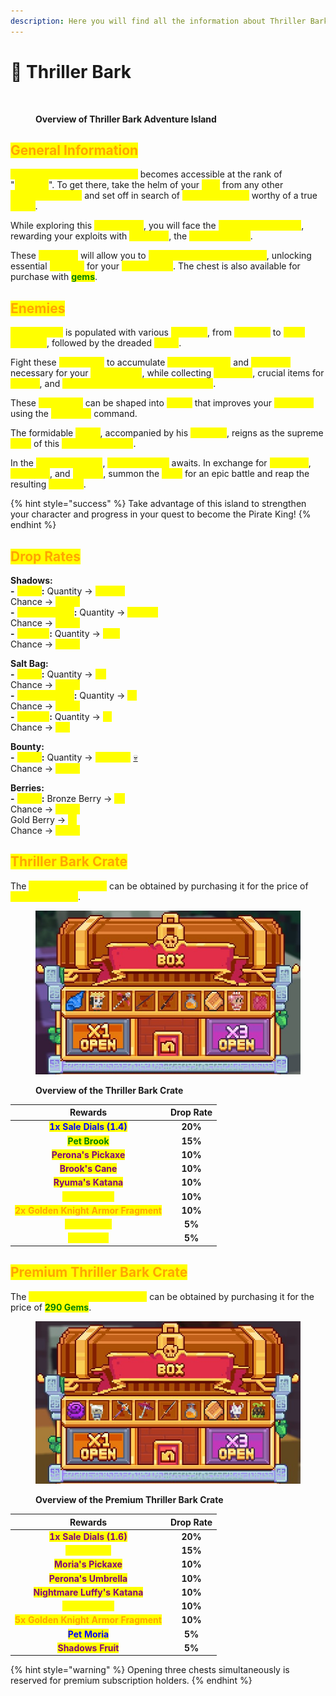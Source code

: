 ```yaml
---
description: Here you will find all the information about Thriller Bark Adventure Island.
---
```


# 👹 Thriller Bark

<figure><img src="../../.gitbook/assets/image (15).png" alt=""><figcaption><p><strong>Overview of Thriller Bark Adventure Island</strong></p></figcaption></figure>

## <mark style="color:orange;">**General Information**</mark>

<mark style="color:yellow;">**Thriller Bark Adventure Island**</mark> becomes accessible at the rank of "<mark style="color:yellow;">**Warlord**</mark>". To get there, take the helm of your <mark style="color:yellow;">**ship**</mark> from any other <mark style="color:yellow;">**adventure island**</mark> and set off in search of <mark style="color:yellow;">**new challenges**</mark> worthy of a true <mark style="color:yellow;">**pirate**</mark>.&#x20;

While exploring this <mark style="color:yellow;">**eerie island**</mark>, you will face the <mark style="color:yellow;">**henchmen of Moria**</mark>, rewarding your exploits with <mark style="color:yellow;">**Shadows**</mark>, the <mark style="color:yellow;">**local currency**</mark>.&#x20;

These <mark style="color:yellow;">**Shadows**</mark> will allow you to <mark style="color:yellow;">**open the crate on the island**</mark>, unlocking essential <mark style="color:yellow;">**rewards**</mark> for your <mark style="color:yellow;">**progression**</mark>. The chest is also available for purchase with <mark style="color:green;">**gems**</mark>.

## <mark style="color:orange;">**Enemies**</mark>

<mark style="color:yellow;">**Thriller Bark**</mark> is populated with various <mark style="color:yellow;">**enemies**</mark>, from <mark style="color:yellow;">**zombies**</mark> to <mark style="color:yellow;">**giant zombies**</mark>, followed by the dreaded <mark style="color:yellow;">**Moria**</mark>.&#x20;

Fight these <mark style="color:yellow;">**henchmen**</mark> to accumulate <mark style="color:yellow;">**job experience**</mark> and <mark style="color:yellow;">**Shadows**</mark> necessary for your <mark style="color:yellow;">**progression**</mark>, while collecting <mark style="color:yellow;">**salt bags**</mark>, crucial items for <mark style="color:yellow;">**quests**</mark>, and <mark style="color:yellow;">**fragments of Golden Knight armors**</mark>.&#x20;

These <mark style="color:yellow;">**fragments**</mark> can be shaped into <mark style="color:yellow;">**armor**</mark> that improves your <mark style="color:yellow;">**statistics**</mark> using the <mark style="color:yellow;">**`/merchant`**</mark> command.&#x20;

The formidable <mark style="color:yellow;">**Moria**</mark>, accompanied by his <mark style="color:yellow;">**zombies**</mark>, reigns as the supreme <mark style="color:yellow;">**boss**</mark> of this <mark style="color:yellow;">**adventure island**</mark>.&#x20;

In the <mark style="color:yellow;">**adventure zone**</mark>, <mark style="color:yellow;">**Moria's statue**</mark> awaits. In exchange for <mark style="color:yellow;">**salt bags**</mark>, <mark style="color:yellow;">**Shadows**</mark>, and <mark style="color:yellow;">**berries**</mark>, summon the <mark style="color:yellow;">**boss**</mark> for an epic battle and reap the resulting <mark style="color:yellow;">**rewards**</mark>.&#x20;

{% hint style="success" %}
Take advantage of this island to strengthen your character and progress in your quest to become the Pirate King!
{% endhint %}

## <mark style="color:orange;">**Drop Rates**</mark>

**Shadows:** \
&#x20;       &#x20;**&#x20;-** <mark style="color:yellow;">**Moria**</mark>**:** Quantity -> <mark style="color:yellow;">**+7,500**</mark>\
&#x20;                          Chance -> <mark style="color:yellow;">**100%**</mark>\
&#x20;         **-** <mark style="color:yellow;">**Giant Zombie**</mark>**:** Quantity -> <mark style="color:yellow;">**+1,400**</mark>\
&#x20;                                         Chance -> <mark style="color:yellow;">**100%**</mark>\
&#x20;         **-** <mark style="color:yellow;">**Zombie**</mark>**:** Quantity -> <mark style="color:yellow;">**+20**</mark>\
&#x20;                             Chance -> <mark style="color:yellow;">**100%**</mark>

**Salt Bag:** \
&#x20;       &#x20;**&#x20;-** <mark style="color:yellow;">**Moria**</mark>**:** Quantity -> <mark style="color:yellow;">**x4**</mark>\
&#x20;                          Chance -> <mark style="color:yellow;">**100%**</mark>\
&#x20;         **-** <mark style="color:yellow;">**Giant Zombie**</mark>**:** Quantity -> <mark style="color:yellow;">**x1**</mark>\
&#x20;                                         Chance -> <mark style="color:yellow;">**100%**</mark>\
&#x20;         **-** <mark style="color:yellow;">**Zombie**</mark>**:** Quantity -> <mark style="color:yellow;">**x1**</mark>\
&#x20;                             Chance -> <mark style="color:yellow;">**2%**</mark>

**Bounty:** \
&#x20;       &#x20;**&#x20;-** <mark style="color:yellow;">**Moria**</mark>**:** Quantity -> <mark style="color:yellow;">**+12,000**</mark> [💀](https://emojipedia.org/fr/cr%C3%A2ne)\
&#x20;                          Chance -> <mark style="color:yellow;">**100%**</mark>

**Berries:** \
&#x20;         **-** <mark style="color:yellow;">**Moria**</mark>**:** Bronze Berry -> <mark style="color:yellow;">**x2**</mark>\
&#x20;                          Chance -> <mark style="color:yellow;">**100%**</mark>\
&#x20;                          Gold Berry -> <mark style="color:yellow;">**x1**</mark>\
&#x20;                          Chance -> <mark style="color:yellow;">**100%**</mark>

## <mark style="color:orange;">**Thriller Bark Crate**</mark>

The <mark style="color:yellow;">**Thriller Bark Crate**</mark> can be obtained by purchasing it for the price of <mark style="color:yellow;">**4,000 Shadows**</mark>.

<figure><img src="../../.gitbook/assets/thriller bark crate.jpg" alt=""><figcaption><p><strong>Overview of the Thriller Bark Crate</strong></p></figcaption></figure>

|                               **Rewards**                              | **Drop Rate** |
| :--------------------------------------------------------------------: | :-----------: |
|        <mark style="color:blue;">**1x Sale Dials (1.4)**</mark>        |    **20%**    |
|             <mark style="color:green;">**Pet Brook**</mark>            |    **15%**    |
|         <mark style="color:purple;">**Perona's Pickaxe**</mark>        |    **10%**    |
|           <mark style="color:purple;">**Brook's Cane**</mark>          |    **10%**    |
|          <mark style="color:purple;">**Ryuma's Katana**</mark>         |    **10%**    |
|           <mark style="color:yellow;">**Job Booster**</mark>           |    **10%**    |
| <mark style="color:orange;">**2x Golden Knight Armor Fragment**</mark> |    **10%**    |
|            <mark style="color:yellow;">**Pet Perona**</mark>           |     **5%**    |
|            <mark style="color:yellow;">**Soul Fruit**</mark>           |     **5%**    |

## <mark style="color:orange;">**Premium Thriller Bark Crate**</mark>

The <mark style="color:yellow;">**Premium Thriller Bark Crate**</mark> can be obtained by purchasing it for the price of <mark style="color:green;">**290 Gems**</mark>.

<figure><img src="../../.gitbook/assets/premium thriller bark crate.jpg" alt=""><figcaption><p><strong>Overview of the Premium Thriller Bark Crate</strong></p></figcaption></figure>

|                               **Rewards**                              | **Drop Rate** |
| :--------------------------------------------------------------------: | :-----------: |
|       <mark style="color:purple;">**1x Sale Dials (1.6)**</mark>       |    **20%**    |
|            <mark style="color:yellow;">**Pet Ryuma**</mark>            |    **15%**    |
|         <mark style="color:purple;">**Moria's Pickaxe**</mark>         |    **10%**    |
|        <mark style="color:purple;">**Perona's Umbrella**</mark>        |    **10%**    |
|     <mark style="color:purple;">**Nightmare Luffy's Katana**</mark>    |    **10%**    |
|           <mark style="color:yellow;">**Job Booster**</mark>           |    **10%**    |
| <mark style="color:orange;">**5x Golden Knight Armor Fragment**</mark> |    **10%**    |
|             <mark style="color:blue;">**Pet Moria**</mark>             |     **5%**    |
|          <mark style="color:purple;">**Shadows Fruit**</mark>          |     **5%**    |

{% hint style="warning" %}
Opening three chests simultaneously is reserved for premium subscription holders.
{% endhint %}
